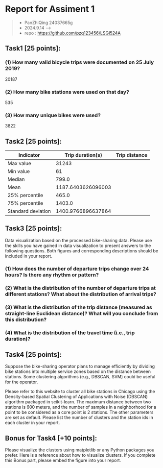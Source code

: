 # Report for Assiment 1 
> - PanZhiQing 24037665g 
> - 2024.9.14 --> 
> - repo : https://github.com/pzq123456/LSGI524A
## Task1 [25 points]:  
### (1) How many valid bicycle trips were documented on 25 July 2019? 
20187
### (2) How many bike stations were used on that day? 
535
### (3) How many unique bikes were used? 
3822

## Task2 [25 points]: 

|Indicator         |  Trip duration(s)  | Trip distance |
| ---              |      ---        |      ---      | 
|Max value         |31243                 |               |
|Min value         |61                 |               |
|Median            |799.0                 |               |
|Mean              |1187.6403626096003                 |               |
|25% percentile    |465.0                 |               |
|75% percentile    |1403.0                 |               |
|Standard deviation|1400.9766896637864                 |               |

## Task3 [25 points]:  
Data visualization based on the processed bike-sharing data. Please use the skills you have gained in data  visualization  to  present  answers  to  the  following  questions.  Both  figures  and  corresponding descriptions should be included in your report. 

### (1) How does the number of departure trips change over 24 hours? Is there any rhythm or pattern?  

### (2) What is the distribution of the number of departure trips at different stations? What about the distribution of arrival trips?  

### (3) What is the distribution of the trip distance (measured as straight-line Euclidean distance)? What will you conclude from this distribution? 

### (4) What is the distribution of the travel time (i.e., trip duration)?

## Task4 [25 points]:  
Suppose the bike-sharing operator plans to manage efficiently by dividing bike stations into multiple service zones based on the distance between stations. Some clustering algorithms (e.g., DBSCAN, SVM) could be useful for the operator.  

Please  refer  to  this  website  to  cluster  all  bike  stations  in  Chicago  using  the  Density-based  Spatial Clustering of Applications with Noise (DBSCAN) algorithm packaged in scikit-learn. The maximum distance between two stations is 600 meters, and the number of samples in a neighborhood for a point 
to be considered as a core point is 2 stations. The other parameters are set as default. Please list the number of clusters and the station ids in each cluster in your report.  
 
 
## Bonus for Task4 [+10 points]:  
Please visualize the clusters using matplotlib or any Python packages you prefer. Here is a reference about how to visualize clusters. If you complete this Bonus part, please embed the figure into your report.  